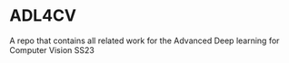 # ADL4CV
A repo that contains all related work for the Advanced Deep learning for Computer Vision SS23
